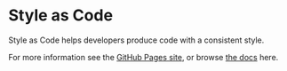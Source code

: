 # Style as Code

Style as Code helps developers produce code with a consistent style.

For more information see the [GitHub Pages site](https://kmgallahan.github.io/Style-as-Code), or browse [the docs](https://github.com/kmgallahan/Style-as-Code/tree/master/docs) here.
